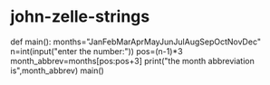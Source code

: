 # john-zelle-strings




def main():
   months="JanFebMarAprMayJunJulAugSepOctNovDec"
   n=int(input("enter the number:"))
   pos=(n-1)*3
   month_abbrev=months[pos:pos+3]
   print("the month abbreviation is",month_abbrev)
main()
